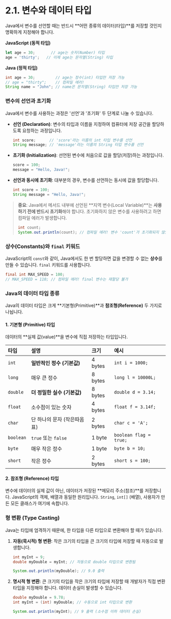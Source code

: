 # 2.1. 변수와 데이터 타입

Java에서 변수를 선언할 때는 반드시 **어떤 종류의 데이터(타입)**를 저장할 것인지 명확하게 지정해야 합니다.

**JavaScript (동적 타입)**
```javascript
let age = 30;       // age는 숫자(Number) 타입
age = 'thirty';   // 이제 age는 문자열(String) 타입
```

**Java (정적 타입)**
```java
int age = 30;         // age는 정수(int) 타입만 저장 가능
// age = "thirty";    // 컴파일 에러!
String name = "John"; // name은 문자열(String) 타입만 저장 가능
```

### 변수의 선언과 초기화

Java에서 변수를 사용하는 과정은 '선언'과 '초기화' 두 단계로 나눌 수 있습니다.

-   **선언 (Declaration)**: 변수의 타입과 이름을 지정하여 컴퓨터에 저장 공간을 할당하도록 요청하는 과정입니다.
    ```java
    int score;      // 'score'라는 이름의 int 타입 변수를 선언
    String message; // 'message'라는 이름의 String 타입 변수를 선언
    ```

-   **초기화 (Initialization)**: 선언된 변수에 처음으로 값을 할당(저장)하는 과정입니다.
    ```java
    score = 100;
    message = "Hello, Java!";
    ```

-   **선언과 동시에 초기화**: 대부분의 경우, 변수를 선언하는 동시에 값을 할당합니다.
    ```java
    int score = 100;
    String message = "Hello, Java!";
    ```

> **중요**: Java에서 메서드 내부에 선언된 **지역 변수(Local Variable)**는 **사용하기 전에 반드시 초기화**해야 합니다. 초기화하지 않은 변수를 사용하려고 하면 컴파일 에러가 발생합니다.
> ```java
> int count;
> System.out.println(count); // 컴파일 에러! 변수 'count'가 초기화되지 않았습니다.
> ```

### 상수(Constants)와 `final` 키워드
JavaScript의 `const`와 같이, Java에서도 한 번 할당하면 값을 변경할 수 없는 **상수**를 만들 수 있습니다. `final` 키워드를 사용합니다.

```java
final int MAX_SPEED = 100;
// MAX_SPEED = 110; // 컴파일 에러! final 변수는 재할당 불가
```

### Java의 데이터 타입 종류

Java의 데이터 타입은 크게 **기본형(Primitive)**과 **참조형(Reference)** 두 가지로 나뉩니다.

#### 1. 기본형 (Primitive) 타입
데이터의 **실제 값(value)**을 변수에 직접 저장하는 타입입니다.

| 타입 | 설명 | 크기 | 예시 |
| :--- | :--- | :--- | :--- |
| `int` | **일반적인 정수 (기본값)** | 4 bytes | `int i = 1000;` |
| `long` | 매우 큰 정수 | 8 bytes | `long l = 10000L;` |
| `double` | **더 정밀한 실수 (기본값)** | 8 bytes | `double d = 3.14;` |
| `float` | 소수점이 있는 숫자 | 4 bytes | `float f = 3.14f;` |
| `char` | 단 하나의 문자 (작은따옴표) | 2 bytes | `char c = 'A';` |
| `boolean` | `true` 또는 `false` | 1 byte | `boolean flag = true;` |
| `byte` | 매우 작은 정수 | 1 byte | `byte b = 10;` |
| `short` | 작은 정수 | 2 bytes | `short s = 100;` |

#### 2. 참조형 (Reference) 타입
변수에 데이터의 실제 값이 아닌, 데이터가 저장된 **메모리 주소(참조)**를 저장합니다. JavaScript의 객체, 배열과 동일한 원리입니다. `String`, `int[]` (배열), 사용자가 만든 모든 클래스가 여기에 속합니다.

### 형 변환 (Type Casting)
Java는 타입에 엄격하기 때문에, 한 타입을 다른 타입으로 변환해야 할 때가 있습니다.

1.  **자동(묵시적) 형 변환**: 작은 크기의 타입을 큰 크기의 타입에 저장할 때 자동으로 발생합니다.
    ```java
    int myInt = 9;
    double myDouble = myInt; // 자동으로 double 타입으로 변환됨

    System.out.println(myDouble); // 9.0 출력
    ```

2.  **명시적 형 변환**: 큰 크기의 타입을 작은 크기의 타입에 저장할 때 개발자가 직접 변환 타입을 지정해야 합니다. 데이터 손실이 발생할 수 있습니다.
    ```java
    double myDouble = 9.78;
    int myInt = (int) myDouble; // 수동으로 int 타입으로 변환

    System.out.println(myInt); // 9 출력 (소수점 이하 데이터 손실)
    ```
